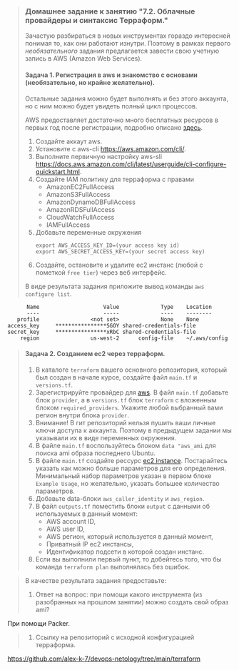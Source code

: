 >### Домашнее задание к занятию "7.2. Облачные провайдеры и синтаксис Терраформ."
>
>Зачастую разбираться в новых инструментах гораздо интересней понимая то, как они работают изнутри. 
>Поэтому в рамках первого *необязательного* задания предлагается завести свою учетную запись в AWS (Amazon Web Services).
>
>#### Задача 1. Регистрация в aws и знакомство с основами (необязательно, но крайне желательно).
>
>Остальные задания можно будет выполнять и без этого аккаунта, но с ним можно будет увидеть полный цикл процессов. 
>
>AWS предоставляет достаточно много бесплатных ресурсов в первых год после регистрации, подробно описано [здесь](https://aws.amazon.com/free/).
>1. Создайте аккаут aws.
>1. Установите c aws-cli https://aws.amazon.com/cli/.
>1. Выполните первичную настройку aws-sli https://docs.aws.amazon.com/cli/latest/userguide/cli-configure-quickstart.html.
>1. Создайте IAM политику для терраформа c правами
>    * AmazonEC2FullAccess
>    * AmazonS3FullAccess
>    * AmazonDynamoDBFullAccess
>    * AmazonRDSFullAccess
>    * CloudWatchFullAccess
>    * IAMFullAccess
>1. Добавьте переменные окружения 
>    ```
>    export AWS_ACCESS_KEY_ID=(your access key id)
>    export AWS_SECRET_ACCESS_KEY=(your secret access key)
>    ```
>1. Создайте, остановите и удалите ec2 инстанс (любой с пометкой `free tier`) через веб интерфейс. 
>
>В виде результата задания приложите вывод команды `aws configure list`.

```text
      Name                    Value             Type    Location
      ----                    -----             ----    --------
   profile                <not set>             None    None
access_key     ****************SGOY shared-credentials-file
secret_key     ****************xRbC shared-credentials-file
    region                us-west-2      config-file    ~/.aws/config
```

>#### Задача 2. Созданием ec2 через терраформ. 
>
>1. В каталоге `terraform` вашего основного репозитория, который был создан в начале курсе, создайте файл `main.tf` и `versions.tf`.
>1. Зарегистрируйте провайдер для [aws](https://registry.terraform.io/providers/hashicorp/aws/latest/docs). В файл `main.tf` добавьте
>блок `provider`, а в `versions.tf` блок `terraform` с вложенным блоком `required_providers`. Укажите любой выбранный вами регион 
>внутри блока `provider`.
>1. Внимание! В гит репозиторий нельзя пушить ваши личные ключи доступа к аккаунта. Поэтому в предыдущем задании мы указывали
>их в виде переменных окружения. 
>1. В файле `main.tf` воспользуйтесь блоком `data "aws_ami` для поиска ami образа последнего Ubuntu.  
>1. В файле `main.tf` создайте рессурс [ec2 instance](https://registry.terraform.io/providers/hashicorp/aws/latest/docs/resources/instance).
>Постарайтесь указать как можно больше параметров для его определения. Минимальный набор параметров указан в первом блоке 
>`Example Usage`, но желательно, указать большее количество параметров. 
>1. Добавьте data-блоки `aws_caller_identity` и `aws_region`.
>1. В файл `outputs.tf` поместить блоки `output` с данными об используемых в данный момент: 
>    * AWS account ID,
>    * AWS user ID,
>    * AWS регион, который используется в данный момент, 
>    * Приватный IP ec2 инстансы,
>    * Идентификатор подсети в которой создан инстанс.  
>1. Если вы выполнили первый пункт, то добейтесь того, что бы команда `terraform plan` выполнялась без ошибок. 

>В качестве результата задания предоставьте:
>1. Ответ на вопрос: при помощи какого инструмента (из разобранных на прошлом занятии) можно создать свой образ ami?

При помощи Packer.

>1. Ссылку на репозиторий с исходной конфигурацией терраформа.  

https://github.com/alex-k-7/devops-netology/tree/main/terraform
